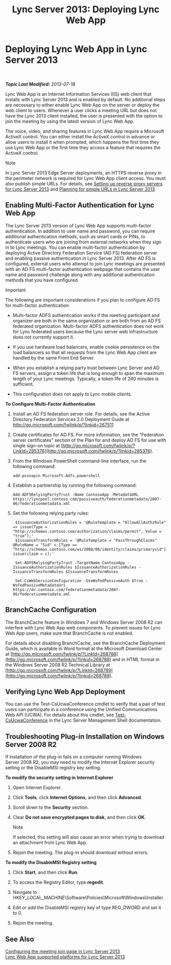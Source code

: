 ﻿---
title: 'Lync Server 2013: Deploying Lync Web App'
TOCTitle: Deploying Lync Web App
ms:assetid: b6301e98-051c-4e4b-8e10-ec922a8f508a
ms:mtpsurl: https://technet.microsoft.com/en-us/library/JJ205190(v=OCS.15)
ms:contentKeyID: 48185189
ms.date: 07/23/2014
mtps_version: v=OCS.15
---

<div data-xmlns="http://www.w3.org/1999/xhtml">

<div class="topic" data-xmlns="http://www.w3.org/1999/xhtml" data-msxsl="urn:schemas-microsoft-com:xslt" data-cs="http://msdn.microsoft.com/en-us/">

<div data-asp="http://msdn2.microsoft.com/asp">

# Deploying Lync Web App in Lync Server 2013

</div>

<div id="mainSection">

<div id="mainBody">

<span> </span>

_**Topic Last Modified:** 2013-07-18_

Lync Web App is an Internet Information Services (IIS) web client that installs with Lync Server 2013 and is enabled by default. No additional steps are necessary to either enable Lync Web App on the server or deploy the web client to users. Whenever a user clicks a meeting URL but does not have the Lync 2013 client installed, the user is presented with the option to join the meeting by using the latest version of Lync Web App.

The voice, video, and sharing features in Lync Web App require a Microsoft ActiveX control. You can either install the ActiveX control in advance or allow users to install it when prompted, which happens the first time they use Lync Web App or the first time they access a feature that requires the ActiveX control.

<div class=" ">


> [!NOTE]  
> In Lync Server 2013 Edge Server deployments, an HTTPS reverse proxy in the perimeter network is required for Lync Web App client access. You must also publish simple URLs. For details, see <A href="lync-server-2013-setting-up-reverse-proxy-servers.md">Setting up reverse proxy servers for Lync Server 2013</A> and <A href="lync-server-2013-planning-for-simple-urls.md">Planning for simple URLs in Lync Server 2013</A>.



</div>

<div>

## Enabling Multi-Factor Authentication for Lync Web App

The Lync Server 2013 version of Lync Web App supports multi-factor authentication. In addition to user name and password, you can require additional authentication methods, such as smart cards or PINs, to authenticate users who are joining from external networks when they sign in to Lync meetings. You can enable multi-factor authentication by deploying Active Directory Federation Service (AD FS) federation server and enabling passive authentication in Lync Server 2013. After AD FS is configured, external users who attempt to join Lync meetings are presented with an AD FS multi-factor authentication webpage that contains the user name and password challenge along with any additional authentication methods that you have configured.

<div class=" ">


> [!IMPORTANT]  
> The following are important considerations if you plan to configure AD FS for multi-factor authentication: 
> <UL>
> <LI>
> <P>Multi-factor ADFS authentication works if the meeting participant and organizer are both in the same organization or are both from an AD FS federated organization. Multi-factor ADFS authentication does not work for Lync federated users because the Lync server web infrastructure does not currently support it.</P>
> <LI>
> <P>If you use hardware load balancers, enable cookie persistence on the load balancers so that all requests from the Lync Web App client are handled by the same Front End Server.</P>
> <LI>
> <P>When you establish a relying party trust between Lync Server and AD FS servers, assign a token life that is long enough to span the maximum length of your Lync meetings. Typically, a token life of 240 minutes is sufficient.</P>
> <LI>
> <P>This configuration does not apply to Lync mobile clients.</P></LI></UL>



</div>

**To Configure Multi-Factor Authentication**

1.  Install an AD FS federation server role. For details, see the Active Directory Federation Services 2.0 Deployment Guide at <http://go.microsoft.com/fwlink/p/?linkid=267511>

2.  Create certificates for AD FS. For more information, see the "Federation server certificates" section of the Plan for and deploy AD FS for use with single sign-on topic at [http://go.microsoft.com/fwlink/p/?LinkId=285376](http://go.microsoft.com/fwlink/p/?linkid=285376).

3.  From the Windows PowerShell command-line interface, run the following command:
    
        add-pssnapin Microsoft.Adfs.powershell

4.  Establish a partnership by running the following command:
    
        Add-ADFSRelyingPartyTrust -Name ContosoApp -MetadataURL https://lyncpool.contoso.com/passiveauth/federationmetadata/2007-06/federationmetadata.xml

5.  Set the following relying party rules:
    
       ```
        $IssuanceAuthorizationRules = '@RuleTemplate = "AllowAllAuthzRule" => issue(Type = "http://schemas.contoso.com/authorization/claims/permit", Value = "true");'
        $IssuanceTransformRules = '@RuleTemplate = "PassThroughClaims" @RuleName = "Sid" c:[Type == "http://schemas.contoso.com/ws/2008/06/identity/claims/primarysid"]=> issue(claim = c);'
       ```
    
       ```
        Set-ADFSRelyingPartyTrust -TargetName ContosoApp -IssuanceAuthorizationRules $IssuanceAuthorizationRules -IssuanceTransformRules $IssuanceTransformRules
       ```
    
       ```
        Set-CsWebServiceConfiguration -UseWsFedPassiveAuth $true -WsFedPassiveMetadataUri https://dc.contoso.com/federationmetadata/2007-06/federationmetadata.xml
       ```

</div>

<div>

## BranchCache Configuration

The BranchCache feature in Windows 7 and Windows Server 2008 R2 can interfere with Lync Web App web components. To prevent issues for Lync Web App users, make sure that BranchCache is not enabled.

For details about disabling BranchCache, see the BranchCache Deployment Guide, which is available in Word format at the Microsoft Download Center at [http://go.microsoft.com/fwlink/p/?LinkId=268788](http://go.microsoft.com/fwlink/p/?linkid=268788) and in HTML format in the Windows Server 2008 R2 Technical Library at [http://go.microsoft.com/fwlink/p/?LinkId=268789](http://go.microsoft.com/fwlink/p/?linkid=268789).

</div>

<div>

## Verifying Lync Web App Deployment

You can use the Test-CsUcwaConference cmdlet to verify that a pair of test users can participate in a conference using the Unified Communications Web API (UCWA). For details about this cmdlet, see [Test-CsUcwaConference](https://docs.microsoft.com/en-us/powershell/module/skype/Test-CsUcwaConference) in the Lync Server Management Shell documentation.

</div>

<div>

## Troubleshooting Plug-in Installation on Windows Server 2008 R2

If installation of the plug-in fails on a computer running Windows Server 2008 R2, you may need to modify the Internet Explorer security setting or the DisableMSI registry key setting.

**To modify the security setting in Internet Explorer**

1.  Open Internet Explorer.

2.  Click **Tools**, click **Internet Options**, and then click **Advanced**.

3.  Scroll down to the **Security** section.

4.  Clear **Do not save encrypted pages to disk**, and then click **OK**.
    
    <div class=" ">
    

    > [!NOTE]  
    > If selected, this setting will also cause an error when trying to download an attachment from Lync Web App.

    
    </div>

5.  Rejoin the meeting. The plug-in should download without errors.

**To modify the DisableMSI Registry setting**

1.  Click **Start**, and then click **Run**.

2.  To access the Registry Editor, type **regedit**.

3.  Navigate to HKEY\_LOCAL\_MACHINE\\Software\\Policies\\Microsoft\\Windows\\Installer.

4.  Edit or add the DisableMSI registry key of type REG\_DWORD and set it to 0.

5.  Rejoin the meeting.

</div>

<div>

## See Also


[Configuring the meeting join page in Lync Server 2013](lync-server-2013-configuring-the-meeting-join-page.md)  
[Lync Web App supported platforms for Lync Server 2013](lync-server-2013-lync-web-app-supported-platforms.md)  
  

</div>

</div>

<span> </span>

</div>

</div>

</div>

